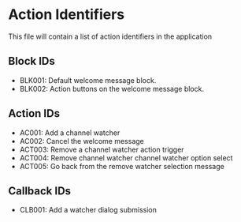 # Action Identifiers

This file will contain a list of action identifiers in the application

## Block IDs

- BLK001: Default welcome message block.
- BLK002: Action buttons on the welcome message block.

## Action IDs

- AC001: Add a channel watcher
- AC002: Cancel the welcome message
- ACT003: Remove a channel watcher action trigger
- ACT004: Remove channel watcher channel watcher option select
- ACT005: Go back from the remove watcher selection message

## Callback IDs

- CLB001: Add a watcher dialog submission

